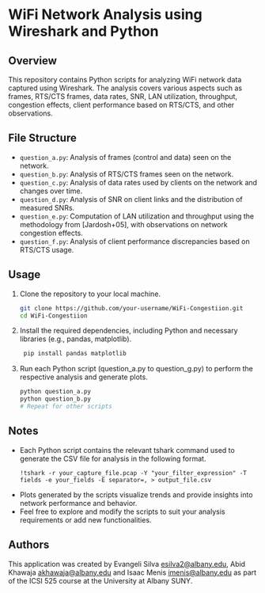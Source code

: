# WiFi Network Analysis using Wireshark and Python

## Overview
This repository contains Python scripts for analyzing WiFi network data captured using Wireshark. The analysis covers various aspects such as frames, RTS/CTS frames, data rates, SNR, LAN utilization, throughput, congestion effects, client performance based on RTS/CTS, and other observations.

## File Structure
- `question_a.py`: Analysis of frames (control and data) seen on the network.
- `question_b.py`: Analysis of RTS/CTS frames seen on the network.
- `question_c.py`: Analysis of data rates used by clients on the network and changes over time.
- `question_d.py`: Analysis of SNR on client links and the distribution of measured SNRs.
- `question_e.py`: Computation of LAN utilization and throughput using the methodology from [Jardosh+05], with observations on network congestion effects.
- `question_f.py`: Analysis of client performance discrepancies based on RTS/CTS usage.

## Usage
1. Clone the repository to your local machine.
   ```bash
   git clone https://github.com/your-username/WiFi-Congestiion.git
   cd WiFi-Congestiion
2. Install the required dependencies, including Python and necessary libraries (e.g., pandas, matplotlib).
   ```bash
    pip install pandas matplotlib
3. Run each Python script (question_a.py to question_g.py) to perform the respective analysis and generate plots.
   ```bash
   python question_a.py
   python question_b.py
   # Repeat for other scripts

## Notes 

- Each Python script contains the relevant tshark command used to generate the CSV file for analysis in the following format. 
  ```
  !tshark -r your_capture_file.pcap -Y "your_filter_expression" -T fields -e your_fields -E separator=, > output_file.csv
- Plots generated by the scripts visualize trends and provide insights into network performance and behavior.
- Feel free to explore and modify the scripts to suit your analysis requirements or add new functionalities.

## Authors
This application was created by Evangeli Silva esilva2@albany.edu, Abid Khawaja akhawaja@albany.edu and Isaac Menis imenis@albany.edu as part of the ICSI 525 course at the University at Albany SUNY.
